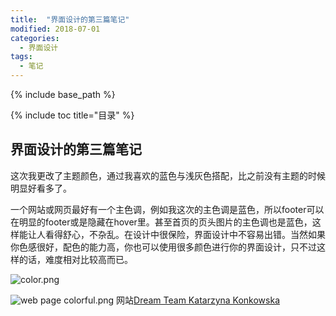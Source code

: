 ```yaml
---
title:  "界面设计的第三篇笔记"
modified: 2018-07-01 
categories: 
  - 界面设计
tags:
  - 笔记
---
```


{% include base_path %}

{% include toc title="目录" %}


## 界面设计的第三篇笔记

这次我更改了主题颜色，通过我喜欢的蓝色与浅灰色搭配，比之前没有主题的时候明显好看多了。

一个网站或网页最好有一个主色调，例如我这次的主色调是蓝色，所以footer可以在明显的footer或是隐藏在hover里。甚至首页的页头图片的主色调也是蓝色，这样能让人看得舒心，不杂乱。在设计中很保险，界面设计中不容易出错。当然如果你色感很好，配色的能力高，你也可以使用很多颜色进行你的界面设计，只不过这样的话，难度相对比较高而已。

![color.png](https://upload-images.jianshu.io/upload_images/9455364-614bbf5a77bc9f04.png?imageMogr2/auto-orient/strip%7CimageView2/2/w/1240)

![web page colorful.png](https://upload-images.jianshu.io/upload_images/9455364-ec0757510f85fbf6.png?imageMogr2/auto-orient/strip%7CimageView2/2/w/1240)
网站[Dream Team Katarzyna Konkowska](http://www.awwwards.com/web-design-awards/dream-team-katarzyna-konkowska)